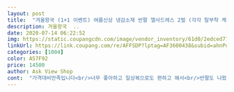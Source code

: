 ```yaml
---
layout: post 
title:  "겨울왕국 (1+1 이벤트) 여름신상 냉감소재 반팔 엘사드레스 2벌 (각각 탈부착 케이프 포함)" 
description: 겨울왕국  ..
date: 2020-07-14 06:22:52 
img: https://static.coupangcdn.com/image/vendor_inventory/61d0/2edced7723d8cf6d79a53ef7b47cab89be1db781c8c277300e12eee240a7.jpg 
linkUrl: https://link.coupang.com/re/AFFSDP?lptag=AF3600438&subid=ahnPublicAsk&pageKey=1410944405&itemId=2447428175&vendorItemId=70441116838&traceid=V0-113-349b213158ebf27c 
categories: [1004] 
color: A57F92 
price: 14500 
author: Ask View Shop 
cont:  "가격대비만족입니다<br/>너무 좋아하고 일상복으로도 편하고 해서<br/>반팔도 나왔길래 주문했는데 너무 좋네요.<br/><br/>빨리 입고 유치원 가고싶다고 난리네요.<br/>.<br/><br/>사이즈는 평상시 140인데<br/>소재도 신축성 있고요.<br/><br/>시원한재질에 예쁘고 한사이즈 업하길 잘한것 같아요<br/>아이가 너무 좋아합니다.<br/><br/>여기서 긴팔로 엘사원피스를 구매해주고는<br/>여름에 시원하게 원피스 무릎정도의 기장에<br/>잘 맞았어요.<br/><br/>재질도 시원한거라 아이들이 너무 좋아라하네요<br/>좋아요<br/>프릴이 있어서 더 예쁜것 같아요.<br/><br/>" 
---
```

